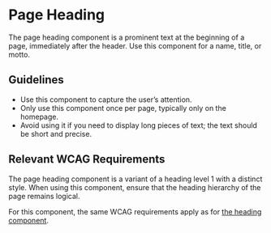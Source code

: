 <!-- @license CC0-1.0 -->

# Page Heading

The page heading component is a prominent text at the beginning of a page, immediately after the header.
Use this component for a name, title, or motto.

## Guidelines

- Use this component to capture the user’s attention.
- Only use this component once per page, typically only on the homepage.
- Avoid using it if you need to display long pieces of text; the text should be short and precise.

## Relevant WCAG Requirements

The page heading component is a variant of a heading level 1 with a distinct style.
When using this component, ensure that the heading hierarchy of the page remains logical.

For this component, the same WCAG requirements apply as for [the heading component](/docs/components-text-heading--docs).
